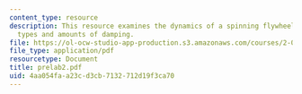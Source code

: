 ```yaml
---
content_type: resource
description: This resource examines the dynamics of a spinning flywheel, with differents
  types and amounts of damping.
file: https://ol-ocw-studio-app-production.s3.amazonaws.com/courses/2-003-modeling-dynamics-and-control-i-spring-2005/4aa054faa23cd3cb7132712d19f3ca70_prelab2.pdf
file_type: application/pdf
resourcetype: Document
title: prelab2.pdf
uid: 4aa054fa-a23c-d3cb-7132-712d19f3ca70
---
```

